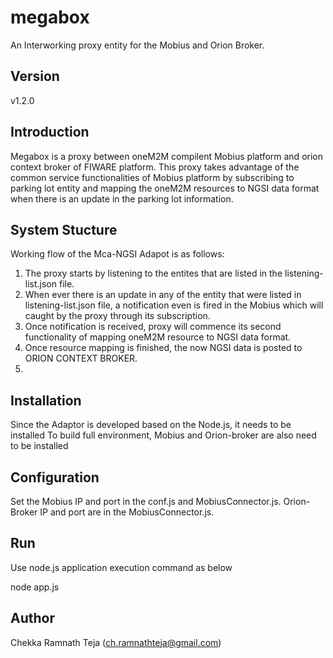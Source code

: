 # megabox
An Interworking proxy entity for the Mobius and Orion Broker.
## Version
v1.2.0

## Introduction
Megabox is a proxy between oneM2M compilent Mobius platform and orion context broker of FIWARE platform. This proxy takes advantage of the common service functionalities of Mobius platform by subscribing to parking lot entity and mapping the oneM2M resources to NGSI data format when there is an update in the parking lot information.

## System Stucture
Working flow of the Mca-NGSI Adapot is as follows: 
1. The proxy starts by listening to the entites that are listed in the listening-list.json file. 
2. When ever there is an update in any of the entity that were listed in listening-list.json file, a notification even is fired in the Mobius which will caught by the proxy through its subscription.
3. Once notification is received, proxy will commence its second functionality of mapping oneM2M resource to NGSI data format. 
4. Once resource mapping is finished, the now NGSI data is posted to ORION CONTEXT BROKER.
5. 

## Installation
Since the Adaptor is developed based on the Node.js, it needs to be installed
To build full environment, Mobius and Orion-broker are also need to be installed

## Configuration
Set the Mobius IP and port in the conf.js and MobiusConnector.js. Orion-Broker IP and port are in the MobiusConnector.js.

## Run
Use node.js application execution command as below

node app.js

## Author
Chekka Ramnath Teja (ch.ramnathteja@gmail.com)
